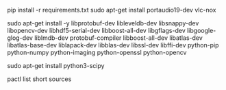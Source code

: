 pip install -r requirements.txt
sudo apt-get install portaudio19-dev vlc-nox

sudo apt-get install -y libprotobuf-dev libleveldb-dev libsnappy-dev   libopencv-dev libhdf5-serial-dev libboost-all-dev libgflags-dev   libgoogle-glog-dev liblmdb-dev protobuf-compiler libboost-all-dev   libatlas-dev libatlas-base-dev liblapack-dev libblas-dev   libssl-dev libffi-dev python-pip python-numpy python-imaging   python-openssl python-opencv 

sudo apt-get install python3-scipy


pactl list short sources